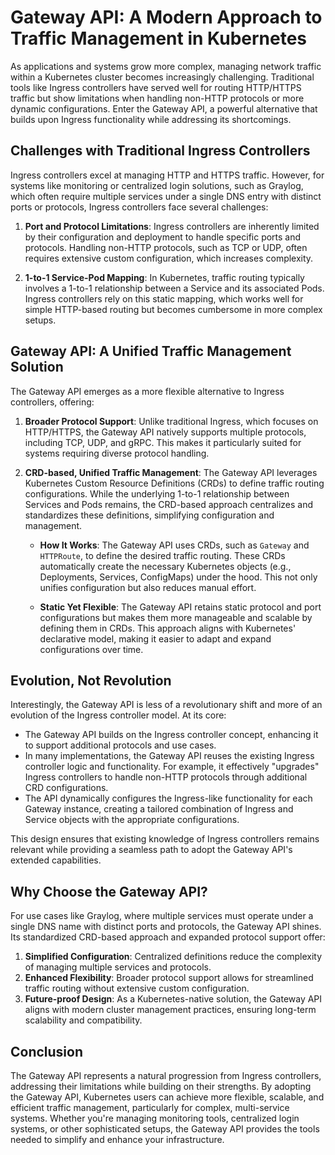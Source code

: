 # Gateway API: A Modern Approach to Traffic Management in Kubernetes

As applications and systems grow more complex, managing network traffic within a Kubernetes cluster becomes increasingly challenging. Traditional tools like Ingress controllers have served well for routing HTTP/HTTPS traffic but show limitations when handling non-HTTP protocols or more dynamic configurations. Enter the Gateway API, a powerful alternative that builds upon Ingress functionality while addressing its shortcomings.

## Challenges with Traditional Ingress Controllers

Ingress controllers excel at managing HTTP and HTTPS traffic. However, for systems like monitoring or centralized login solutions, such as Graylog, which often require multiple services under a single DNS entry with distinct ports or protocols, Ingress controllers face several challenges:

1. **Port and Protocol Limitations**: Ingress controllers are inherently limited by their configuration and deployment to handle specific ports and protocols. Handling non-HTTP protocols, such as TCP or UDP, often requires extensive custom configuration, which increases complexity.

2. **1-to-1 Service-Pod Mapping**: In Kubernetes, traffic routing typically involves a 1-to-1 relationship between a Service and its associated Pods. Ingress controllers rely on this static mapping, which works well for simple HTTP-based routing but becomes cumbersome in more complex setups.

## Gateway API: A Unified Traffic Management Solution

The Gateway API emerges as a more flexible alternative to Ingress controllers, offering:

1. **Broader Protocol Support**: Unlike traditional Ingress, which focuses on HTTP/HTTPS, the Gateway API natively supports multiple protocols, including TCP, UDP, and gRPC. This makes it particularly suited for systems requiring diverse protocol handling.

2. **CRD-based, Unified Traffic Management**: The Gateway API leverages Kubernetes Custom Resource Definitions (CRDs) to define traffic routing configurations. While the underlying 1-to-1 relationship between Services and Pods remains, the CRD-based approach centralizes and standardizes these definitions, simplifying configuration and management.

    - **How It Works**: The Gateway API uses CRDs, such as `Gateway` and `HTTPRoute`, to define the desired traffic routing. These CRDs automatically create the necessary Kubernetes objects (e.g., Deployments, Services, ConfigMaps) under the hood. This not only unifies configuration but also reduces manual effort.

    - **Static Yet Flexible**: The Gateway API retains static protocol and port configurations but makes them more manageable and scalable by defining them in CRDs. This approach aligns with Kubernetes' declarative model, making it easier to adapt and expand configurations over time.

## Evolution, Not Revolution

Interestingly, the Gateway API is less of a revolutionary shift and more of an evolution of the Ingress controller model. At its core:

- The Gateway API builds on the Ingress controller concept, enhancing it to support additional protocols and use cases.
- In many implementations, the Gateway API reuses the existing Ingress controller logic and functionality. For example, it effectively "upgrades" Ingress controllers to handle non-HTTP protocols through additional CRD configurations.
- The API dynamically configures the Ingress-like functionality for each Gateway instance, creating a tailored combination of Ingress and Service objects with the appropriate configurations.

This design ensures that existing knowledge of Ingress controllers remains relevant while providing a seamless path to adopt the Gateway API's extended capabilities.

## Why Choose the Gateway API?

For use cases like Graylog, where multiple services must operate under a single DNS name with distinct ports and protocols, the Gateway API shines. Its standardized CRD-based approach and expanded protocol support offer:

1. **Simplified Configuration**: Centralized definitions reduce the complexity of managing multiple services and protocols.
2. **Enhanced Flexibility**: Broader protocol support allows for streamlined traffic routing without extensive custom configuration.
3. **Future-proof Design**: As a Kubernetes-native solution, the Gateway API aligns with modern cluster management practices, ensuring long-term scalability and compatibility.

## Conclusion

The Gateway API represents a natural progression from Ingress controllers, addressing their limitations while building on their strengths. By adopting the Gateway API, Kubernetes users can achieve more flexible, scalable, and efficient traffic management, particularly for complex, multi-service systems. Whether you're managing monitoring tools, centralized login systems, or other sophisticated setups, the Gateway API provides the tools needed to simplify and enhance your infrastructure.

